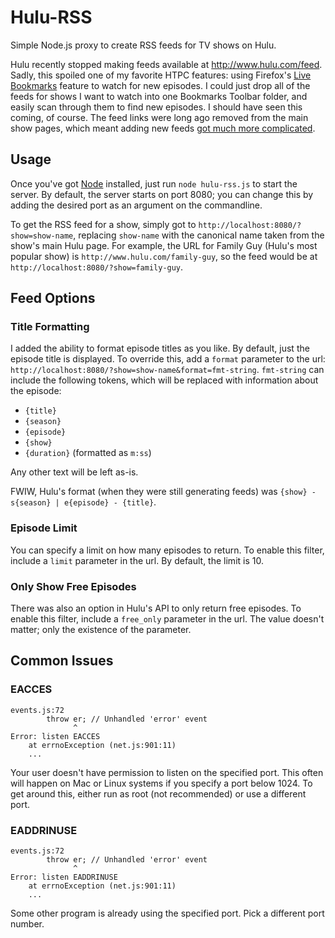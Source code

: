 Hulu-RSS
========

Simple Node.js proxy to create RSS feeds for TV shows on Hulu.

Hulu recently stopped making feeds available at http://www.hulu.com/feed.
Sadly, this spoiled one of my favorite HTPC features: using Firefox's [Live Bookmarks](http://kb.mozillazine.org/Live_Bookmarks_-_Firefox) feature to watch for new episodes.
I could just drop all of the feeds for shows I want to watch into one Bookmarks Toolbar folder, and easily scan through them to find new episodes.
I should have seen this coming, of course.
The feed links were long ago removed from the main show pages, which meant adding new feeds [got much more complicated](http://forum.serviio.org/viewtopic.php?f=20&t=4620&start=70#p51772).

Usage
-----

Once you've got [Node](http://nodejs.org/) installed, just run `node hulu-rss.js` to start the server.
By default, the server starts on port 8080; you can change this by adding the desired port as an argument on the commandline.

To get the RSS feed for a show, simply got to `http://localhost:8080/?show=show-name`, replacing `show-name` with the canonical name taken from the show's main Hulu page.
For example, the URL for Family Guy (Hulu's most popular show) is `http://www.hulu.com/family-guy`, so the feed would be at `http://localhost:8080/?show=family-guy`.

Feed Options
------------

### Title Formatting ###

I added the ability to format episode titles as you like.
By default, just the episode title is displayed.
To override this, add a `format` parameter to the url: `http://localhost:8080/?show=show-name&format=fmt-string`.
`fmt-string` can include the following tokens, which will be replaced with information about the episode:

* `{title}`
* `{season}`
* `{episode}`
* `{show}`
* `{duration}` (formatted as `m:ss`)

Any other text will be left as-is.

FWIW, Hulu's format (when they were still generating feeds) was `{show} - s{season} | e{episode} - {title}`.

### Episode Limit ###

You can specify a limit on how many episodes to return.
To enable this filter, include a `limit` parameter in the url.
By default, the limit is 10.

### Only Show Free Episodes ###

There was also an option in Hulu's API to only return free episodes.
To enable this filter, include a `free_only` parameter in the url.
The value doesn't matter; only the existence of the parameter.

Common Issues
-------------
### EACCES
```
events.js:72
        throw er; // Unhandled 'error' event
              ^
Error: listen EACCES
    at errnoException (net.js:901:11)
    ...
```

Your user doesn't have permission to listen on the specified port.
This often will happen on Mac or Linux systems if you specify a port below 1024.
To get around this, either run as root (not recommended) or use a different port.

### EADDRINUSE
```
events.js:72
        throw er; // Unhandled 'error' event
              ^
Error: listen EADDRINUSE
    at errnoException (net.js:901:11)
    ...
```

Some other program is already using the specified port.
Pick a different port number.
